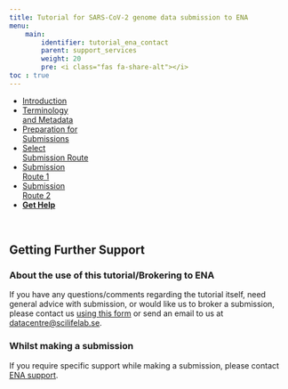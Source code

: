 ```yaml
---
title: Tutorial for SARS-CoV-2 genome data submission to ENA
menu:
    main:
        identifier: tutorial_ena_contact
        parent: support_services
        weight: 20
        pre: <i class="fas fa-share-alt"></i>
toc : true
---
```


<ul class="nav nav-tabs nav-justified">
  <li class="nav-item">
    <a class="nav-link" href="/support_services/tutorial_ena/tutorial_ena_intro">Introduction</a>
  </li>
  <li class="nav-item">
    <a class="nav-link" href="/support_services/tutorial_ena/tutorial_ena_terminology">Terminology<br>and Metadata</a>
  </li>
  <li class="nav-item">
    <a class="nav-link" href="/support_services/tutorial_ena/tutorial_ena_subprep">Preparation for<br>Submissions</a>
  </li>
  <li class="nav-item">
    <a class="nav-link" href="/support_services/tutorial_ena/tutorial_ena_selectsub">Select<br>Submission Route</a>
  </li>
  <li class="nav-item">
    <a class="nav-link" href="/support_services/tutorial_ena/tutorial_ena_subroute1">Submission<br>Route 1</a>
  </li>
  <li class="nav-item">
    <a class="nav-link" href="/support_services/tutorial_ena/tutorial_ena_subroute2">Submission<br>Route 2</a>
  </li>
  <li class="nav-item">
    <a class="nav-link active" href="#"><b>Get Help</b></a>
  </li>
</ul>

<br>

## <b>Getting Further Support</b>

### About the use of this tutorial/Brokering to ENA

If you have any questions/comments regarding the tutorial itself, need general advice with submission, or would like us to broker a submission, please contact us [using this form](https://www.covid19dataportal.se/contact/) or send an email to us at [datacentre@scilifelab.se](mailto:datacentre@scilifelab.se).

### Whilst making a submission

If you require specific support while making a submission, please contact [ENA support](https://www.ebi.ac.uk/ena/browser/support).

